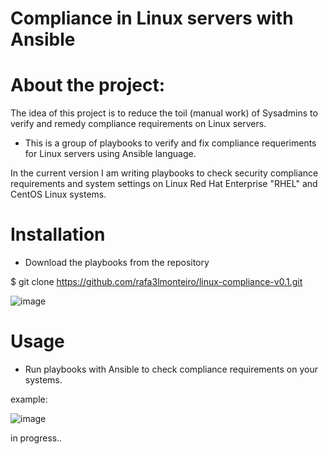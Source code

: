 # Compliance in Linux servers with Ansible

# About the project:

The idea of this project is to reduce the toil (manual work) of Sysadmins to verify and remedy compliance requirements on Linux servers.

- This is a group of playbooks to verify and fix compliance requeriments for Linux servers using Ansible language.

In the current version I am writing playbooks to check security compliance requirements and system settings on Linux Red Hat Enterprise "RHEL" and CentOS Linux systems. 


# Installation
- Download the playbooks from the repository

$ git clone https://github.com/rafa3lmonteiro/linux-compliance-v0.1.git

![image](https://user-images.githubusercontent.com/42952730/215285915-6262d176-7458-4f9c-b670-9f5be3c1151d.png)



# Usage

- Run playbooks with Ansible to check compliance requirements on your systems.

example:

![image](https://user-images.githubusercontent.com/42952730/215286768-445b4f83-7ad0-4dcd-afae-7cc774302cc9.png)



in progress..



